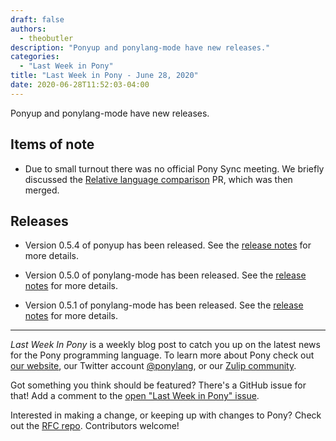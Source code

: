 ```yaml
---
draft: false
authors:
  - theobutler
description: "Ponyup and ponylang-mode have new releases."
categories:
  - "Last Week in Pony"
title: "Last Week in Pony - June 28, 2020"
date: 2020-06-28T11:52:03-04:00
---
```


Ponyup and ponylang-mode have new releases.
<!-- more -->

## Items of note

- Due to small turnout there was no official Pony Sync meeting. We briefly discussed the [Relative language comparison](https://github.com/ponylang/ponylang-website/pull/590) PR, which was then merged.

## Releases

- Version 0.5.4 of ponyup has been released. See the [release notes](https://github.com/ponylang/ponyup/releases/tag/0.5.4) for more details.

- Version 0.5.0 of ponylang-mode has been released. See the [release notes](https://github.com/ponylang/ponylang-mode/releases/tag/0.5.0) for more details.

- Version 0.5.1 of ponylang-mode has been released. See the [release notes](https://github.com/ponylang/ponylang-mode/releases/tag/0.5.1) for more details.

---

_Last Week In Pony_ is a weekly blog post to catch you up on the latest news for the Pony programming language. To learn more about Pony check out [our website](https://ponylang.io), our Twitter account [@ponylang](https://twitter.com/ponylang), or our [Zulip community](https://ponylang.zulipchat.com).

Got something you think should be featured? There's a GitHub issue for that! Add a comment to the [open "Last Week in Pony" issue](https://github.com/ponylang/ponylang.github.io/issues?q=is%3Aissue+is%3Aopen+label%3Alast-week-in-pony).

Interested in making a change, or keeping up with changes to Pony? Check out the [RFC repo](https://github.com/ponylang/rfcs). Contributors welcome!
